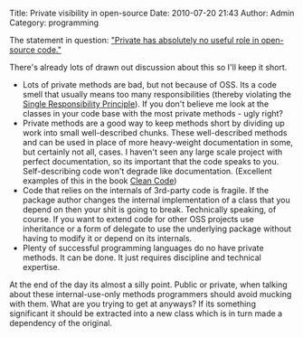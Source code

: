 Title: Private visibility in open-source
Date: 2010-07-20 21:43
Author: Admin
Category: programming

The statement in question: ["Private has absolutely no useful role in
open-source code."][]

There's already lots of drawn out discussion about this so I'll keep it
short.

-   Lots of private methods are bad, but not because of OSS. Its a code
    smell that usually means too many responsibilities (thereby
    violating the [Single Responsibility Principle][]). If you don't
    believe me look at the classes in your code base with the most
    private methods - ugly right?
-   Private methods are a good way to keep methods short by dividing up
    work into small well-described chunks. These well-described methods
    and can be used in place of more heavy-weight documentation in some,
    but certainly not all, cases. I haven't seen any large scale project
    with perfect documentation, so its important that the code speaks to
    you. Self-describing code won't degrade like documentation.
    (Excellent examples of this in the book [Clean Code][])
-   Code that relies on the internals of 3rd-party code is fragile. If
    the package author changes the internal implementation of a class
    that you depend on then your shit is going to break. Technically
    speaking, of course. If you want to extend code for other OSS
    projects use inheritance or a form of delegate to use the underlying
    package without having to modify it or depend on its internals.
-   Plenty of successful programming languages do no have private
    methods. It can be done. It just requires discipline and technical
    expertise.

At the end of the day its almost a silly point. Public or private, when
talking about these internal-use-only methods programmers should avoid
mucking with them. What are you trying to get at anyways? If its
something significant it should be extracted into a new class which is
in turn made a dependency of the original.

["Private has absolutely no useful role in open-source code."]: http://twitter.com/mtabini/status/18867470296
  [Single Responsibility Principle]: http://en.wikipedia.org/wiki/Single_responsibility_principle
  [Clean Code]: http://www.amazon.com/Clean-Code-Handbook-Software-Craftsmanship/dp/0132350882
